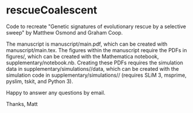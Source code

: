 # rescueCoalescent

Code to recreate "Genetic signatures of evolutionary rescue by a selective sweep" by Matthew Osmond and Graham Coop.

The manuscript is manuscript/main.pdf, which can be created with manuscript/main.tex. The figures within the manuscript require the PDFs in figures/, which can be created with the Mathematica notebook, supplementary/notebook.nb. Creating these PDFs requires the simulation data in supplementary/simulations/<relevant folder>/data, which can be created with the simulation code in supplementary/simulations/<relevant folder>/ (requires SLiM 3, msprime, pyslim, tskit, and Python 3).

Happy to answer any questions by email.

Thanks,
Matt   
